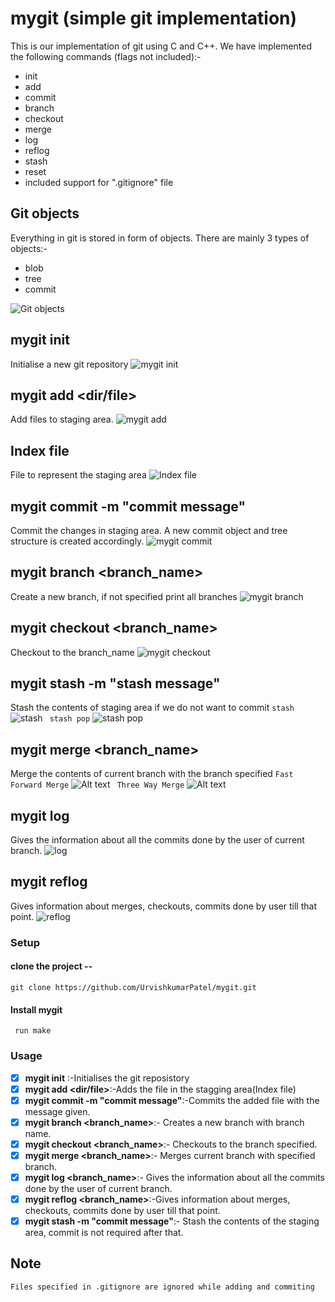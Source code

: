# mygit (simple git implementation)

This is our implementation of git using C and C++. 
We have implemented the following commands (flags not included):-

- init
- add
- commit
- branch
- checkout
- merge
- log
- reflog
- stash
- reset
- included support for ".gitignore" file

## Git objects
Everything in git is stored in form of objects.
There are mainly 3 types of objects:-

- blob
- tree
- commit

![Git objects](img/0005.jpg "Git objects")

## **mygit** init
Initialise a new git repository 
![mygit init](img/0007.jpg "mygit init")

## **mygit** add <dir/file>
Add files to staging area.
![mygit add](img/0008.jpg "mygit add")

## Index file
File to represent the staging area
![Index file](img/0009.jpg "Index file")

## **mygit** commit -m "commit message"
Commit the changes in staging area. A new commit object and tree structure is created accordingly.
![mygit commit](img/0012.jpg "mygit commit")

## **mygit** branch <branch_name>
Create a new branch, if not specified print all branches
![mygit branch](img/0014.jpg "mygit branch")
## **mygit** checkout <branch_name>
Checkout to the branch_name
![mygit checkout](img/0016.jpg "mygit commit")
## **mygit** stash -m "stash message"
Stash the contents of staging area if we do not want to commit
``` stash ```
![stash](img/0018.jpg "stash")
``` stash pop```
![stash pop](img/0019.jpg "stash pop")

## **mygit** merge <branch_name>
Merge the contents of current branch with the branch specified
```Fast Forward Merge```
![Alt text](img/0021.jpg "fast forward merge")
``` Three Way Merge```
![Alt text](img/0023.jpg "Three way merge")
## **mygit** log 
Gives the information about all the commits done by the user of current branch.
![log](img/0025.jpg "log")
## **mygit** reflog
Gives information about merges, checkouts, commits done by user till that point.
![reflog](img/0026.jpg "reflog")


### Setup
#### clone the project --
```
git clone https://github.com/UrvishkumarPatel/mygit.git
```
#### Install **mygit** 
```
 run make
```


### Usage

-  [x] **mygit init** :-Initialises the git reposistory
-  [x] **mygit add <dir/file>**:-Adds the file in the stagging area(Index file)
-  [x] **mygit commit -m "commit message"**:-Commits the added file with the message given.
-  [x] **mygit branch <branch_name>**:- Creates a new branch with branch name.
-  [x] **mygit checkout <branch_name>**:- Checkouts to the branch specified.
-  [x] **mygit merge <branch_name>**:- Merges current branch with specified branch.
-  [x] **mygit log <branch_name>**:- Gives the information about all the commits done by the user of current branch.
-  [x] **mygit reflog <branch_name>**:-Gives information about merges, checkouts, commits done by user till that point.
-  [x] **mygit stash -m "commit message"**:- Stash the contents of the staging area, commit is not required after that.

## Note
```
Files specified in .gitignore are ignored while adding and commiting
```

